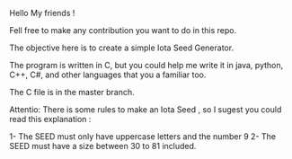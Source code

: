 Hello My friends !

Fell free to make any contribution you want to do in this repo.

The objective here is to create a simple Iota Seed Generator.

The program is written in C, but you could help me write it in java, python, C++, C#, and other languages that you a familiar too.

The C file is in the master branch.

Attentio:  There is some rules to make an Iota Seed , so I sugest you could read this explanation :

1- The SEED must only have uppercase letters and the number 9
2- The SEED must have a size between 30 to 81 included.






